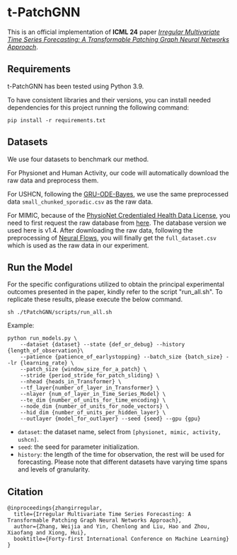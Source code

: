 # t-PatchGNN

This is an official implementation of **ICML 24** paper [*Irregular Multivariate Time Series Forecasting: A Transformable Patching Graph Neural Networks Approach*](https://openreview.net/pdf?id=UZlMXUGI6e).

## Requirements

t-PatchGNN has been tested using Python 3.9.

To have consistent libraries and their versions, you can install needed dependencies for this project running the following command:

```shell
pip install -r requirements.txt
```

## Datasets

We use four datasets to benchmark our method. 

For Physionet and Human Activity, our code will automatically download the raw data and preprocess them.

For USHCN, following the [GRU-ODE-Bayes](https://github.com/edebrouwer/gru_ode_bayes/tree/master), we use the same preprocessed data `small_chunked_sporadic.csv` as the raw data.

For MIMIC, because of the [PhysioNet Credentialed Health Data License](https://physionet.org/content/mimiciii/view-dua/1.4/), you need to first request the raw database from [here](https://physionet.org/content/mimiciii/1.4/). The database version we used here is v1.4. After downloading the raw data, following the preprocessing of [Neural Flows](https://github.com/mbilos/neural-flows-experiments/blob/master/nfe/experiments/gru_ode_bayes/data_preproc/mimic_prep.ipynb), you will finally get the `full_dataset.csv` which is used as the raw data in our experiment.

## Run the Model

For the specific configurations utilized to obtain the principal experimental outcomes presented in the paper, kindly refer to the script "run_all.sh". To replicate these results, please execute the below command.

```shell
sh ./tPatchGNN/scripts/run_all.sh
```

Example:

```shell
python run_models.py \
    --dataset {dataset} --state {def_or_debug} --history {length_of_observation}\
    --patience {patience_of_earlystopping} --batch_size {batch_size} --lr {learning_rate} \
    --patch_size {window_size_for_a_patch} \
    --stride {period_stride_for_patch_sliding} \
    --nhead {heads_in_Transformer} \
    --tf_layer{number_of_layer_in_Transformer} \
    --nlayer {num_of_layer_in_Time_Series_Model} \
    --te_dim {number_of_units_for_time_encoding} \
    --node_dim {number_of_units_for_node_vectors} \
    --hid_dim {number_of_units_per_hidden_layer} \
    --outlayer {model_for_outlayer} --seed {seed} --gpu {gpu}
```

- `dataset`: the dataset name, select from `[physionet, mimic, activity, ushcn]`.
- `seed`: the seed for parameter initialization.
- `history`: the length of the time for observation, the rest will be used for forecasting. Please note that different datasets have varying time spans and levels of granularity.

## Citation

```shell
@inproceedings{zhangirregular,
  title={Irregular Multivariate Time Series Forecasting: A Transformable Patching Graph Neural Networks Approach},
  author={Zhang, Weijia and Yin, Chenlong and Liu, Hao and Zhou, Xiaofang and Xiong, Hui},
  booktitle={Forty-first International Conference on Machine Learning}
}
```
